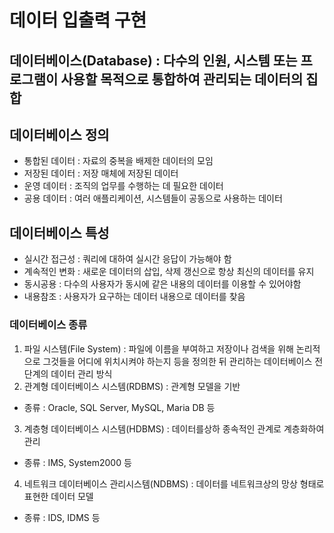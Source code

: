 # 데이터 입출력 구현
## 데이터베이스(Database) : 다수의 인원, 시스템 또는 프로그램이 사용할 목적으로 통합하여 관리되는 데이터의 집합
## 데이터베이스 정의
- 통합된 데이터 : 자료의 중복을 배제한 데이터의 모임
- 저장된 데이터 : 저장 매체에 저장된 데이터
- 운영 데이터 : 조직의 업무를 수행하는 데 필요한 데이터
- 공용 데이터 : 여러 애플리케이션, 시스템들이 공동으로 사용하는 데이터
## 데이터베이스 특성
- 실시간 접근성 : 쿼리에 대하여 실시간 응답이 가능해야 함
- 계속적인 변화 : 새로운 데이터의 삽입, 삭제 갱신으로 항상 최신의 데이터를 유지
- 동시공용 : 다수의 사용자가 동시에 같은 내용의 데이터를 이용할 수 있어야함
- 내용참조 : 사용자가 요구하는 데이터 내용으로 데이터를 찾음
### 데이터베이스 종류
1. 파일 시스템(File System) : 파일에 이름을 부여하고 저장이나 검색을 위해 논리적으로 그것들을 어디에 위치시켜야 하는지 등을 정의한 뒤 관리하는 데이터베이스 전 단계의 데이터 관리 방식
2. 관계형 데이터베이스 시스템(RDBMS) : 관계형 모델을 기반
- 종류 : Oracle, SQL Server, MySQL, Maria DB 등
3. 계층형 데이터베이스 시스템(HDBMS) : 데이터를상하 종속적인 관계로 계층화하여 관리
- 종류 : IMS, System2000 등
4. 네트워크 데이터베이스 관리시스템(NDBMS) : 데이터를 네트워크상의 망상 형태로 표현한 데이터 모델
- 종류 : IDS, IDMS 등
